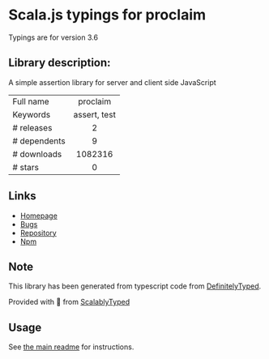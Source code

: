
# Scala.js typings for proclaim

Typings are for version 3.6

## Library description:
A simple assertion library for server and client side JavaScript

|                    |                 |
| ------------------ | :-------------: |
| Full name          | proclaim |
| Keywords           | assert, test |
| # releases         | 2 |
| # dependents       | 9 |
| # downloads        | 1082316 |
| # stars            | 0 |

## Links
- [Homepage](https://github.com/rowanmanning/proclaim)
- [Bugs](https://github.com/rowanmanning/proclaim/issues)
- [Repository](https://github.com/rowanmanning/proclaim)
- [Npm](https://www.npmjs.com/package/proclaim)
    


## Note
This library has been generated from typescript code from [DefinitelyTyped](https://definitelytyped.org).

Provided with :purple_heart: from [ScalablyTyped](https://github.com/oyvindberg/ScalablyTyped)

## Usage
See [the main readme](../../readme.md) for instructions.


